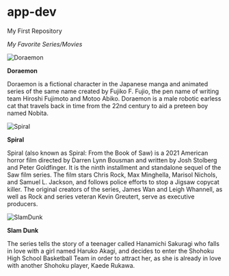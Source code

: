 # app-dev
My First Repository

*My Favorite Series/Movies* 

![Doraemon](https://upload.wikimedia.org/wikipedia/en/b/bd/Doraemon_character.png)

**Doraemon**

Doraemon is a fictional character in the Japanese manga and animated series of the same name created by Fujiko F. Fujio, the pen name of writing team Hiroshi Fujimoto and Motoo Abiko. Doraemon is a male robotic earless cat that travels back in time from the 22nd century to aid a preteen boy named Nobita.

![Spiral]([https://www.pngegg.com/en/png-bnygk](https://encrypted-tbn1.gstatic.com/images?q=tbn:ANd9GcRW74FAXmbFlykknExPKjaAAZn4nY6nb55un72yBop4_cf9x2bV))

**Spiral**

Spiral (also known as Spiral: From the Book of Saw) is a 2021 American horror film directed by Darren Lynn Bousman and written by Josh Stolberg and Peter Goldfinger. It is the ninth installment and standalone sequel of the Saw film series. The film stars Chris Rock, Max Minghella, Marisol Nichols, and Samuel L. Jackson, and follows police efforts to stop a Jigsaw copycat killer. The original creators of the series, James Wan and Leigh Whannell, as well as Rock and series veteran Kevin Greutert, serve as executive producers.

![SlamDunk](https://www.google.com/url?sa=i&url=https%3A%2F%2Fwww.kindpng.com%2Fimgv%2FimTmxhT_sakuragi-hanamichi-photo-sakuragi7-zpsdf4d0c36-hd-png-download%2F&psig=AOvVaw07kNIGqOq5UoIQfZvVHC4B&ust=1671113551869000&source=images&cd=vfe&ved=0CBAQjRxqFwoTCOCAtZKl-fsCFQAAAAAdAAAAABAJ)

**Slam Dunk**

The series tells the story of a teenager called Hanamichi Sakuragi who falls in love with a girl named Haruko Akagi, and decides to enter the Shohoku High School Basketball Team in order to attract her, as she is already in love with another Shohoku player, Kaede Rukawa.
